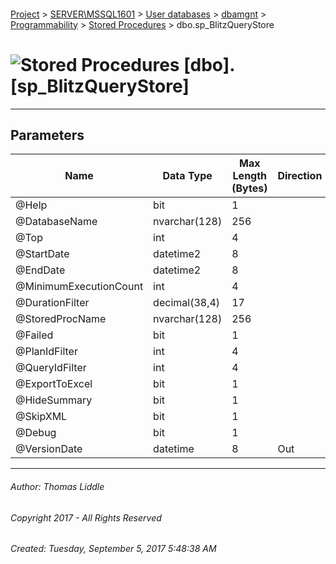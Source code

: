 #### 

[Project](../../../../../index.md) > [SERVER\\MSSQL1601](../../../../index.md) > [User databases](../../../index.md) > [dbamgnt](../../index.md) > [Programmability](../index.md) > [Stored Procedures](Stored_Procedures.md) > dbo.sp_BlitzQueryStore

# ![Stored Procedures](../../../../../Images/StoredProcedure32.png) [dbo].[sp_BlitzQueryStore]

---

## <a name="#parameters"></a>Parameters

| Name | Data Type | Max Length (Bytes) | Direction |
|---|---|---|---|
| @Help | bit | 1 |  |
| @DatabaseName | nvarchar(128) | 256 |  |
| @Top | int | 4 |  |
| @StartDate | datetime2 | 8 |  |
| @EndDate | datetime2 | 8 |  |
| @MinimumExecutionCount | int | 4 |  |
| @DurationFilter | decimal(38,4) | 17 |  |
| @StoredProcName | nvarchar(128) | 256 |  |
| @Failed | bit | 1 |  |
| @PlanIdFilter | int | 4 |  |
| @QueryIdFilter | int | 4 |  |
| @ExportToExcel | bit | 1 |  |
| @HideSummary | bit | 1 |  |
| @SkipXML | bit | 1 |  |
| @Debug | bit | 1 |  |
| @VersionDate | datetime | 8 | Out |


---

###### Author:  Thomas Liddle

###### Copyright 2017 - All Rights Reserved

###### Created: Tuesday, September 5, 2017 5:48:38 AM

